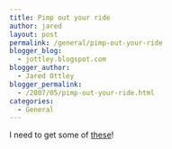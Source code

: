 ```yaml
---
title: Pimp out your ride
author: jared
layout: post
permalink: /general/pimp-out-your-ride
blogger_blog:
  - jottley.blogspot.com
blogger_author:
  - Jared Ottley
blogger_permalink:
  - /2007/05/pimp-out-your-ride.html
categories:
  - General
---
```

I need to get some of [these][1]!

 [1]: http://customwheel.com/custom_wheels/product_info.php/products_id/1687